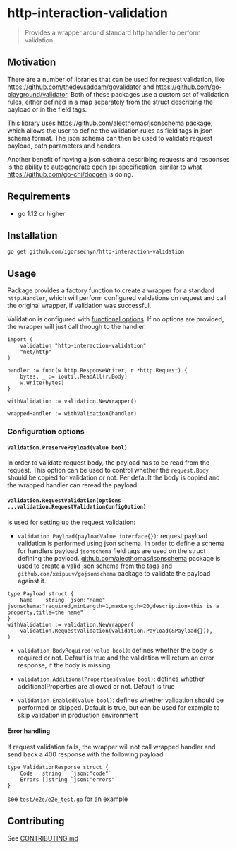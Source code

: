 # http-interaction-validation
> Provides a wrapper around standard http handler to perform validation

## Motivation

There are a number of libraries that can be used for request validation, like https://github.com/thedevsaddam/govalidator and https://github.com/go-playground/validator. Both of these packages use a custom set of validation rules, either defined in a map separately from the struct describing the payload or in the field tags.

This library uses https://github.com/alecthomas/jsonschema package, which allows the user to define the validation rules as field tags in json schema format. The json schema can then be used to validate request payload, path parameters and headers. 

Another benefit of having a json schema describing requests and responses is the ability to autogenerate open api specification, similar to what https://github.com/go-chi/docgen is doing.

## Requirements
- go 1.12 or higher

## Installation

```
go get github.com/igorsechyn/http-interaction-validation
```

## Usage

Package provides a factory function to create a wrapper for a standard `http.Handler`, which will perform configured validations on request and call the original wrapper, if validation was successful. 

Validation is configured with [functional options](https://commandcenter.blogspot.com/2014/01/self-referential-functions-and-design.html). If no options are provided, the wrapper will just call through to the handler.

```
import (
	validation "http-interaction-validation"
	"net/http"
)

handler := func(w http.ResponseWriter, r *http.Request) {
    bytes, _ := ioutil.ReadAll(r.Body)
    w.Write(bytes)
}

withValidation := validation.NewWrapper()

wrappedHandler := withValidation(handler)
```

### Configuration options

#### `validation.PreservePayload(value bool)`

In order to validate request body, the payload has to be read from the request. This option can be used to control whether the `request.Body` should be copied for validation or not. Per default the body is copied and the wrapped handler can reread the payload. 

#### `validation.RequestValidation(options ...validation.RequestValidationConfigOption)`

Is used for setting up the request validation:

* `validation.Payload(payloadValue interface{})`: request payload validation is performed using json schema. In order to define a schema for handlers payload `jsonschema` field tags are used on the struct defining the payload. [github.com/alecthomas/jsonschema](https://github.com/alecthomas/jsonschema) package is used to create a valid json schema from the tags and `github.com/xeipuuv/gojsonschema` package to validate the payload against it.
```
type Payload struct {
    Name    string `json:"name" jsonschema:"required,minLength=1,maxLength=20,description=this is a property,title=the name"`
}
withValidation := validation.NewWrapper(
    validation.RequestValidation(validation.Payload(&Payload{})),
)
```

* `validation.BodyRequired(value bool)`: defines whether the body is required or not. Default is true and the validation will return an error response, if the body is missing

* `validation.AdditionalProperties(value bool)`: defines whether additionalProperties are allowed or not. Default is true

* `validation.Enabled(value bool)`: defines whether validation should be performed or skipped. Default is true, but can be used for example to skip validation in production environment

#### Error handling

If request validation fails, the wrapper will not call wrapped handler and send back a 400 response with the following payload

```
type ValidationResponse struct {
	Code   string   `json:"code"`
	Errors []string `json:"errors"`
}
```

see `test/e2e/e2e_test.go` for an example

## Contributing
See [CONTRIBUTING.md](CONTRIBUTING.md)
